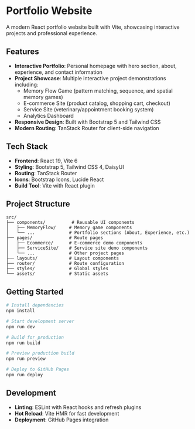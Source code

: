 # Portfolio Website

A modern React portfolio website built with Vite, showcasing interactive projects and professional experience.

## Features

- **Interactive Portfolio**: Personal homepage with hero section, about, experience, and contact information
- **Project Showcase**: Multiple interactive project demonstrations including:
  - Memory Flow Game (pattern matching, sequence, and spatial memory games)
  - E-commerce Site (product catalog, shopping cart, checkout)
  - Service Site (veterinary/appointment booking system)
  - Analytics Dashboard
- **Responsive Design**: Built with Bootstrap 5 and Tailwind CSS
- **Modern Routing**: TanStack Router for client-side navigation

## Tech Stack

- **Frontend**: React 19, Vite 6
- **Styling**: Bootstrap 5, Tailwind CSS 4, DaisyUI
- **Routing**: TanStack Router
- **Icons**: Bootstrap Icons, Lucide React
- **Build Tool**: Vite with React plugin

## Project Structure

```
src/
├── components/          # Reusable UI components
│   ├── MemoryFlow/     # Memory game components
│   └── ...             # Portfolio sections (About, Experience, etc.)
├── pages/              # Route pages
│   ├── Ecommerce/      # E-commerce demo components
│   ├── ServiceSite/    # Service site demo components
│   └── ...             # Other project pages
├── layouts/            # Layout components
├── router/             # Route configuration
├── styles/             # Global styles
└── assets/             # Static assets
```

## Getting Started

```bash
# Install dependencies
npm install

# Start development server
npm run dev

# Build for production
npm run build

# Preview production build
npm run preview

# Deploy to GitHub Pages
npm run deploy
```

## Development

- **Linting**: ESLint with React hooks and refresh plugins
- **Hot Reload**: Vite HMR for fast development
- **Deployment**: GitHub Pages integration
